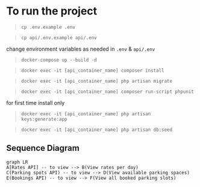 # To run the project

> `cp .env.example .env`

> `cp api/.env.example api/.env`

change environment variables as needed in `.env` & `api/.env`

> `docker-compose up --build -d`

> `docker exec -it [api_container_name] composer install`

> `docker exec -it [api_container_name] php artisan migrate`

> `docker exec -it [api_container_name] composer run-script phpunit`

for first time install only

> `docker exec -it [api_container_name] php artisan keys:generate:app`

> `docker exec -it [api_container_name] php artisan db:seed`

## Sequence Diagram

```mermaid
graph LR
A[Rates API] -- to view --> B(View rates per day)
C(Parking spots API) -- to view --> D(View available parking spaces)
E(Bookings API) -- to view --> F(View all booked parking slots)
```
